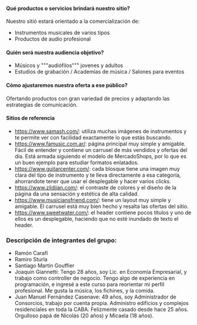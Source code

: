 #### Qué productos o servicios brindará nuestro sitio?
Nuestro sitió estará orientado a la comercialización de: 
- Instrumentos musicales de varios tipos 
- Productos de audio profesional

#### Quién será nuestra audiencia objetivo?
- Músicos y """audiófilos""" jovenes y adultos 
- Estudios de grabación / Academias de música / Salones para eventos

#### Cómo ajustaremos nuestra oferta a ese público?
Ofertando productos con gran variedad de precios y adaptando las estrategias de comunicación.

#### Sitios de referencia
- https://www.samash.com/: utiliza muchas imágenes de instrumentos y te permite ver con facilidad exactamente lo que estás buscando. 
- https://www.famusic.com.ar/: página principal muy simple y amigable. Fácil de entender y contiene un carrusel de más vendidos y ofertas del día. Está armada siguiendo el modelo de MercadoShops, por lo que es un buen ejemplo para estudiar formatos enlatados.  
- https://www.guitarcenter.com/: cada blosque tiene una imagen muy clara del tipo de instrumento y te lleva directamente a esa categoría, ahorrandote tener que usar el     desplegable y hacer varios clicks.
- https://www.zildjian.com/: el contraste de colores y el diseño de la página da una sensación y estética de alta calidad. 
- https://www.musiciansfriend.com/: tiene un layout muy simple y amigable. El carrusel está muy bien hecho y resalta las ofertas del sitio. 
- https://www.sweetwater.com/: el header contiene pocos títulos y uno de ellos es un desplegable, haciendo que no esté inundado de texto el header.


### Descripción de integrantes del grupo:

- Ramón Carafí
- Ramiro Sturla
- Santiago Martin Gouffier
- Joaquin Giannetti: Tengo 28 años, soy Lic. en Economía Empresarial, y trabajo como controller de negocio. Tengo algo de experiencia en programación, e ingresé a este curso para reorientar mi perfil profesional. Me gusta la música, los fichines, y la comida.  
- Juan Manuel Fernández Casenave: 49 años, soy Administrador de Consorcios, trabajo por cuenta propia. Administro edificios y complejos residenciales en toda la CABA. Felizmente casado desde hace 25 años. Orgulloso papá de Nicolás (20 años) y Micaela (18 años).